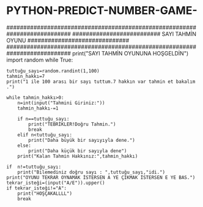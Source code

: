# PYTHON-PREDICT-NUMBER-GAME-
###########################################################################
########################## SAYI TAHMİN OYUNU ##############################
###########################################################################
print("SAYI TAHMİN OYUNUNA HOŞGELDİN")
import random
while True:

    tuttuğu_sayı=random.randint(1,100)
    tahmin_hakkı=7
    print("1 ile 100 arası bir sayı tuttum.7 hakkın var tahmin et bakalım .")

    while tahmin_hakkı>0:
        n=int(input("Tahmini Giriniz:"))
        tahmin_hakkı-=1

        if n==tuttuğu_sayı:
            print("TEBRİKLER!Doğru Tahmin.")
            break
        elif n<tuttuğu_sayı:
            print("Daha büyük bir sayıyıyla dene.")
        else:
            print("Daha küçük bir sayıyla dene")
        print("Kalan Tahmin Hakkınız:",tahmin_hakkı)
        
    if  n!=tuttuğu_sayı:
        print("Bilemediniz doğru sayı : ",tuttuğu_sayı,"idi.")
    print("OYUNU TEKRAR OYNAMAK İSTERSEN A YE ÇIKMAK İSTERSEN E YE BAS.")
    tekrar_isteği=(input("A/E")).upper()
    if tekrar_isteği!="A":
        print("HOŞÇAKALLLL")
        break
